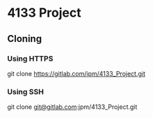 # 4133 Project

## Cloning

### Using HTTPS

git clone https://gitlab.com/jpm/4133_Project.git

### Using SSH 

git clone git@gitlab.com:jpm/4133_Project.git
